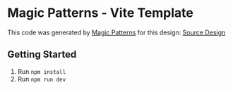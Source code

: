 # Magic Patterns - Vite Template

This code was generated by [Magic Patterns](https://magicpatterns.com) for this design: [Source Design](https://www.magicpatterns.com/c/teyremcfonma4fc36u5p6e)

## Getting Started

1. Run `npm install`
2. Run `npm run dev`
